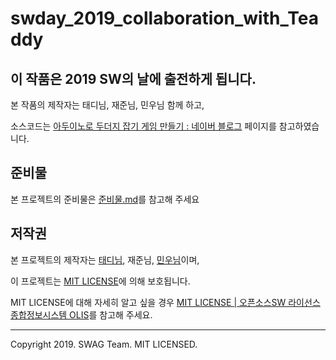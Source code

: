 swday_2019_collaboration_with_Teaddy
============================


이 작품은 2019 SW의 날에 출전하게 됩니다.
----------------------------
본 작품의 제작자는 태디님, 재준님, 민우님 함께 하고,

소스코드는 [아두이노로 두더지 잡기 게임 만들기 : 네이버 블로그](http://short.kro.kr/game1) 페이지를 참고하였습니다.


준비물
----------------------------
본 프로젝트의 준비물은 [준비물.md](./준비물.md)를 참고해 주세요


저작권
----------------------------
본 프로젝트의 제작자는 [태디님](https://github.com/seomingyu11), 재준님, [민우님](https://github.com/agarifighter)이며,

이 프로젝트는 [MIT LICENSE](./LICENSE)에 의해 보호됩니다.

MIT LICENSE에 대해 자세히 알고 싶을 경우 [MIT LICENSE | 오픈소스SW 라이선스 종합정보시스템 OLIS](https://www.olis.or.kr/license/Detailselect.do?lId=1006&mapCode=010006)를 참고해 주세요.<br>


-----------------------------------
Copyright 2019. SWAG Team. MIT LICENSED.
